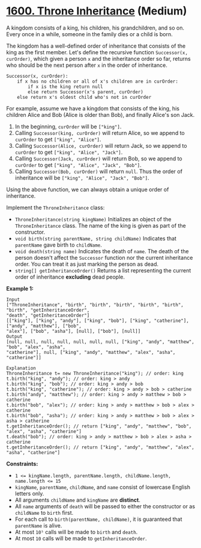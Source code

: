 # [1600. Throne Inheritance][link] (Medium)

[link]: https://leetcode.cn/problems/throne-inheritance/

A kingdom consists of a king, his children, his grandchildren, and so on. Every once in a while,
someone in the family dies or a child is born.

The kingdom has a well-defined order of inheritance that consists of the king as the first member.
Let's define the recursive function `Successor(x, curOrder)`, which given a person `x` and the
inheritance order so far, returns who should be the next person after `x` in the order of
inheritance.

```
Successor(x, curOrder):
    if x has no children or all of x's children are in curOrder:
        if x is the king return null
        else return Successor(x's parent, curOrder)
    else return x's oldest child who's not in curOrder
```

For example, assume we have a kingdom that consists of the king, his children Alice and Bob (Alice
is older than Bob), and finally Alice's son Jack.

1. In the beginning, `curOrder` will be `["king"]`.
2. Calling `Successor(king, curOrder)` will return Alice, so we append to `curOrder` to get
`["king", "Alice"]`.
3. Calling `Successor(Alice, curOrder)` will return Jack, so we append to `curOrder` to get
`["king", "Alice", "Jack"]`.
4. Calling `Successor(Jack, curOrder)` will return Bob, so we append to `curOrder` to get `["king",
"Alice", "Jack", "Bob"]`.
5. Calling `Successor(Bob, curOrder)` will return `null`. Thus the order of inheritance will be
`["king", "Alice", "Jack", "Bob"]`.

Using the above function, we can always obtain a unique order of inheritance.

Implement the `ThroneInheritance` class:

- `ThroneInheritance(string kingName)` Initializes an object of the `ThroneInheritance` class. The
name of the king is given as part of the constructor.
- `void birth(string parentName, string childName)` Indicates that `parentName` gave birth to
`childName`.
- `void death(string name)` Indicates the death of `name`. The death of the person doesn't affect the
`Successor` function nor the current inheritance order. You can treat it as just marking the person
as dead.
- `string[] getInheritanceOrder()` Returns a list representing the current order of inheritance
**excluding** dead people.

**Example 1:**

```
Input
["ThroneInheritance", "birth", "birth", "birth", "birth", "birth", "birth", "getInheritanceOrder",
"death", "getInheritanceOrder"]
[["king"], ["king", "andy"], ["king", "bob"], ["king", "catherine"], ["andy", "matthew"], ["bob",
"alex"], ["bob", "asha"], [null], ["bob"], [null]]
Output
[null, null, null, null, null, null, null, ["king", "andy", "matthew", "bob", "alex", "asha",
"catherine"], null, ["king", "andy", "matthew", "alex", "asha", "catherine"]]

Explanation
ThroneInheritance t= new ThroneInheritance("king"); // order: king
t.birth("king", "andy"); // order: king > andy
t.birth("king", "bob"); // order: king > andy > bob
t.birth("king", "catherine"); // order: king > andy > bob > catherine
t.birth("andy", "matthew"); // order: king > andy > matthew > bob > catherine
t.birth("bob", "alex"); // order: king > andy > matthew > bob > alex > catherine
t.birth("bob", "asha"); // order: king > andy > matthew > bob > alex > asha > catherine
t.getInheritanceOrder(); // return ["king", "andy", "matthew", "bob", "alex", "asha", "catherine"]
t.death("bob"); // order: king > andy > matthew > bob > alex > asha > catherine
t.getInheritanceOrder(); // return ["king", "andy", "matthew", "alex", "asha", "catherine"]
```

**Constraints:**

- `1 <= kingName.length, parentName.length, childName.length, name.length <= 15`
- `kingName`, `parentName`, `childName`, and `name` consist of lowercase English letters only.
- All arguments `childName` and `kingName` are **distinct**.
- All `name` arguments of `death` will be passed to either the constructor or as `childName` to
`birth` first.
- For each call to `birth(parentName, childName)`, it is guaranteed that `parentName` is alive.
- At most `10⁵` calls will be made to `birth` and `death`.
- At most `10` calls will be made to `getInheritanceOrder`.
